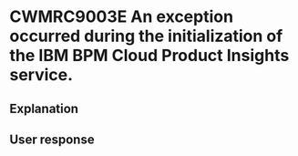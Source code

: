 # CWMRC9003E An exception occurred during the initialization of the IBM BPM Cloud Product Insights service.

## Explanation

## User response